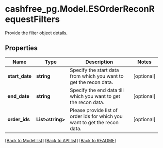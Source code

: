 # cashfree_pg.Model.ESOrderReconRequestFilters
Provide the filter object details.

## Properties

Name | Type | Description | Notes
------------ | ------------- | ------------- | -------------
**start_date** | **string** | Specify the start data from which you want to get the recon data. | [optional] 
**end_date** | **string** | Specify the end data till which you want to get the recon data. | [optional] 
**order_ids** | **List&lt;string&gt;** | Please provide list of order ids for which you want to get the recon data. | [optional] 

[[Back to Model list]](../README.md#documentation-for-models) [[Back to API list]](../README.md#documentation-for-api-endpoints) [[Back to README]](../README.md)

